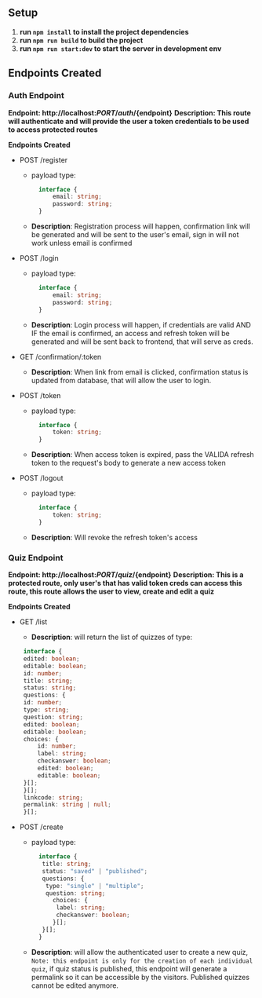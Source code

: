 ## Setup

1. **run `npm install` to install the project dependencies**
2. **run `npm run build` to build the project**
3. **run `npm run start:dev` to start the server in development env**

## Endpoints Created

### Auth Endpoint

**Endpoint: http://localhost:${PORT}/auth/${endpoint}**
**Description: This route will authenticate and will provide the user a token credentials to be used to access protected routes**

**Endpoints Created**

-  POST /register

   -  payload type:
      ```typescript
      	interface {
      		email: string;
      		password: string;
      	}
      ```
   -  **Description**: Registration process will happen, confirmation link will be generated and will be sent to the user's email, sign in will not work unless email is confirmed

-  POST /login

   -  payload type:
      ```typescript
      	interface {
      		email: string;
      		password: string;
      	}
      ```
   -  **Description**: Login process will happen, if credentials are valid AND IF the email is confirmed, an access and refresh token will be generated and will be sent back to frontend, that will serve as creds.

-  GET /confirmation/:token

   -  **Description**: When link from email is clicked, confirmation status is updated from database, that will allow the user to login.

-  POST /token

   -  payload type:
      ```typescript
      	interface {
      		token: string;
      	}
      ```
   -  **Description**: When access token is expired, pass the VALIDA refresh token to the request's body to generate a new access token

-  POST /logout

   -  payload type:
      ```typescript
      	interface {
      		token: string;
      	}
      ```
   -  **Description**: Will revoke the refresh token's access

### Quiz Endpoint

**Endpoint: http://localhost:${PORT}/quiz/${endpoint}**
**Description: This is a protected route, only user's that has valid token creds can access this route, this route allows the user to view, create and edit a quiz**

**Endpoints Created**

-  GET /list

   -  **Description**: will return the list of quizzes of type:

   ```typescript
   	interface {
   	edited: boolean;
   	editable: boolean;
   	id: number;
   	title: string;
   	status: string;
   	questions: {
   	id: number;
   	type: string;
   	question: string;
   	edited: boolean;
   	editable: boolean;
   	choices: {
   		id: number;
   		label: string;
   		checkanswer: boolean;
   		edited: boolean;
   		editable: boolean;
   	}[];
   	}[];
   	linkcode: string;
   	permalink: string | null;
   	}[];
   ```

-  POST /create

   -  payload type:
      ```typescript
      	interface {
      	 title: string;
      	 status: "saved" | "published";
      	 questions: {
      	  type: "single" | "multiple";
      	  question: string;
      		choices: {
      		 label: string;
      		 checkanswer: boolean;
      		}[];
      	 }[];
      	}
      ```
   -  **Description**: will allow the authenticated user to create a new quiz, `Note: this endpoint is only for the creation of each individual quiz`, if quiz status is published, this endpoint will
      generate a permalink so it can be accessible by the visitors. Published quizzes cannot be edited anymore.
